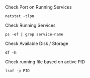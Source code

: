 Check Port on Running Services 

```
netstat -tlpn
```

Check Running Services

```
ps -ef | grep service-name
```

Check Available Disk / Storage

```
df -h
```

Check running file based on active PID

```
lsof -p PID
```
